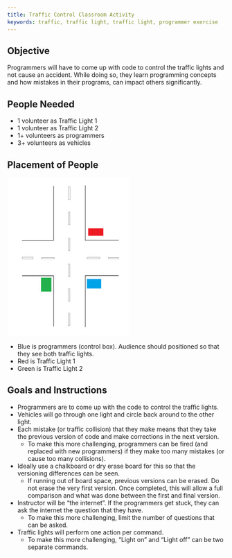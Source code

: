 ```yaml
---
title: Traffic Control Classroom Activity
keywords: traffic, traffic light, traffic light, programmer exercise
---
```


## Objective

Programmers will have to come up with code to control the traffic lights and not cause an accident.
While doing so, they learn programming concepts and how mistakes in their programs, can impact
others significantly.

## People Needed

* 1 volunteer as Traffic Light 1
* 1 volunteer as Traffic Light 2
* 1+ volunteers as programmers
* 3+ volunteers as vehicles

## Placement of People

![Positioning of voluters](/images/trafficpi/positioning.jpg)

* Blue is programmers (control box). Audience should positioned so that they see both traffic lights.
* Red is Traffic Light 1
* Green is Traffic Light 2

## Goals and Instructions

* Programmers are to come up with the code to control the traffic lights.
* Vehicles will go through one light and circle back around to the other light.
* Each mistake (or traffic collision) that they make means that they take the previous version of code and make corrections in the next version.
    * To make this more challenging, programmers can be fired (and replaced with new programmers) if they make too many mistakes (or cause too many collisions).
* Ideally use a chalkboard or dry erase board for this so that the versioning differences can be seen.
    * If running out of board space, previous versions can be erased. Do not erase the very first version. Once completed, this will allow a full comparison and what was done between the first and final version.
* Instructor will be “the internet”. If the programmers get stuck, they can ask the internet the question that they have.
    * To make this more challenging, limit the number of questions that can be asked.
* Traffic lights will perform one action per command.
    * To make this more challenging, “Light on” and “Light off” can be two separate commands.
